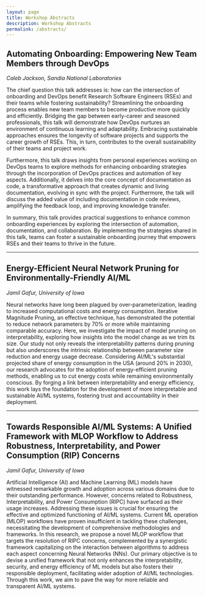 ```yaml
---
layout: page
title: Workshop Abstracts
description: Workshop Abstracts
permalink: /abstracts/
---
```


## Automating Onboarding: Empowering New Team Members through DevOps

_Caleb Jackson, Sandia National Laboratories_

The chief question this talk addresses is: how can the intersection of onboarding and DevOps benefit Research Software Engineers (RSEs) and their teams while fostering sustainability? Streamlining the onboarding process enables new team members to become productive more quickly and efficiently. Bridging the gap between early-career and seasoned professionals, this talk will demonstrate how DevOps nurtures an environment of continuous learning and adaptability. Embracing sustainable approaches ensures the longevity of software projects and supports the career growth of RSEs. This, in turn, contributes to the overall sustainability of their teams and project work.

Furthermore, this talk draws insights from personal experiences working on DevOps teams to explore methods for enhancing onboarding strategies through the incorporation of DevOps practices and automation of key aspects. Additionally, it delves into the core concept of documentation as code, a transformative approach that creates dynamic and living documentation, evolving in sync with the project. Furthermore, the talk will discuss the added value of including documentation in code reviews, amplifying the feedback loop, and improving knowledge transfer.

In summary, this talk provides practical suggestions to enhance common onboarding experiences by exploring the intersection of automation, documentation, and collaboration. By implementing the strategies shared in this talk, teams can foster a sustainable onboarding journey that empowers RSEs and their teams to thrive in the future.

------

## Energy-Efficient Neural Network Pruning for Environmentally-Friendly AI/ML

_Jamil Gafur, University of Iowa_

Neural networks have long been plagued by over-parameterization, leading to increased computational costs and energy consumption. Iterative Magnitude Pruning, an effective technique, has demonstrated the potential to reduce network parameters by 70% or more while maintaining comparable accuracy. Here, we investigate the impact of model pruning on interpretability, exploring how insights into the model change as we trim its size. Our study not only reveals the interpretability patterns during pruning but also underscores the intrinsic relationship between parameter size reduction and energy usage decrease. Considering AI/ML's substantial projected share of energy consumption in the USA (around 20% in 2030), our research advocates for the adoption of energy-efficient pruning methods, enabling us to cut energy costs while remaining environmentally conscious. By forging a link between interpretability and energy efficiency, this work lays the foundation for the development of more interpretable and sustainable AI/ML systems, fostering trust and accountability in their deployment.

------

## Towards Responsible AI/ML Systems: A Unified Framework with MLOP Workflow to Address Robustness, Interpretability, and Power Consumption (RIP) Concerns

_Jamil Gafur, University of Iowa_

Artificial Intelligence (AI) and Machine Learning (ML) models have witnessed remarkable growth and adoption across various domains due to their outstanding performance. However, concerns related to Robustness, Interpretability, and Power Consumption (RIPC) have surfaced as their usage increases. Addressing these issues is crucial for ensuring the effective and optimized functioning of AI/ML systems. Current ML operation (MLOP) workflows have proven insufficient in tackling these challenges, necessitating the development of comprehensive methodologies and frameworks. In this research, we propose a novel MLOP workflow that targets the resolution of RIPC concerns, complemented by a synergistic framework capitalizing on the interaction between algorithms to address each aspect concerning Neural Networks (NNs). Our primary objective is to devise a unified framework that not only enhances the interpretability, security, and energy efficiency of ML models but also fosters their responsible deployment, facilitating wider adoption of AI/ML technologies. Through this work, we aim to pave the way for more reliable and transparent AI/ML systems.
